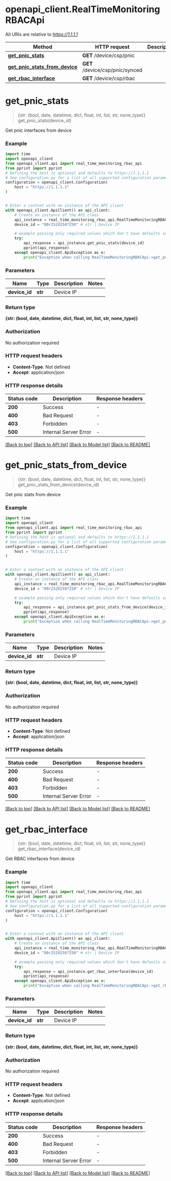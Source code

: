 # openapi_client.RealTimeMonitoringRBACApi

All URIs are relative to *https://1.1.1.1*

Method | HTTP request | Description
------------- | ------------- | -------------
[**get_pnic_stats**](RealTimeMonitoringRBACApi.md#get_pnic_stats) | **GET** /device/csp/pnic | 
[**get_pnic_stats_from_device**](RealTimeMonitoringRBACApi.md#get_pnic_stats_from_device) | **GET** /device/csp/pnic/synced | 
[**get_rbac_interface**](RealTimeMonitoringRBACApi.md#get_rbac_interface) | **GET** /device/csp/rbac | 


# **get_pnic_stats**
> {str: (bool, date, datetime, dict, float, int, list, str, none_type)} get_pnic_stats(device_id)



Get pnic interfaces from device

### Example


```python
import time
import openapi_client
from openapi_client.api import real_time_monitoring_rbac_api
from pprint import pprint
# Defining the host is optional and defaults to https://1.1.1.1
# See configuration.py for a list of all supported configuration parameters.
configuration = openapi_client.Configuration(
    host = "https://1.1.1.1"
)


# Enter a context with an instance of the API client
with openapi_client.ApiClient() as api_client:
    # Create an instance of the API class
    api_instance = real_time_monitoring_rbac_api.RealTimeMonitoringRBACApi(api_client)
    device_id = "00r252U250?250" # str | Device IP

    # example passing only required values which don't have defaults set
    try:
        api_response = api_instance.get_pnic_stats(device_id)
        pprint(api_response)
    except openapi_client.ApiException as e:
        print("Exception when calling RealTimeMonitoringRBACApi->get_pnic_stats: %s\n" % e)
```


### Parameters

Name | Type | Description  | Notes
------------- | ------------- | ------------- | -------------
 **device_id** | **str**| Device IP |

### Return type

**{str: (bool, date, datetime, dict, float, int, list, str, none_type)}**

### Authorization

No authorization required

### HTTP request headers

 - **Content-Type**: Not defined
 - **Accept**: application/json


### HTTP response details

| Status code | Description | Response headers |
|-------------|-------------|------------------|
**200** | Success |  -  |
**400** | Bad Request |  -  |
**403** | Forbidden |  -  |
**500** | Internal Server Error |  -  |

[[Back to top]](#) [[Back to API list]](../README.md#documentation-for-api-endpoints) [[Back to Model list]](../README.md#documentation-for-models) [[Back to README]](../README.md)

# **get_pnic_stats_from_device**
> {str: (bool, date, datetime, dict, float, int, list, str, none_type)} get_pnic_stats_from_device(device_id)



Get pnic stats from device

### Example


```python
import time
import openapi_client
from openapi_client.api import real_time_monitoring_rbac_api
from pprint import pprint
# Defining the host is optional and defaults to https://1.1.1.1
# See configuration.py for a list of all supported configuration parameters.
configuration = openapi_client.Configuration(
    host = "https://1.1.1.1"
)


# Enter a context with an instance of the API client
with openapi_client.ApiClient() as api_client:
    # Create an instance of the API class
    api_instance = real_time_monitoring_rbac_api.RealTimeMonitoringRBACApi(api_client)
    device_id = "00r252U250?250" # str | Device IP

    # example passing only required values which don't have defaults set
    try:
        api_response = api_instance.get_pnic_stats_from_device(device_id)
        pprint(api_response)
    except openapi_client.ApiException as e:
        print("Exception when calling RealTimeMonitoringRBACApi->get_pnic_stats_from_device: %s\n" % e)
```


### Parameters

Name | Type | Description  | Notes
------------- | ------------- | ------------- | -------------
 **device_id** | **str**| Device IP |

### Return type

**{str: (bool, date, datetime, dict, float, int, list, str, none_type)}**

### Authorization

No authorization required

### HTTP request headers

 - **Content-Type**: Not defined
 - **Accept**: application/json


### HTTP response details

| Status code | Description | Response headers |
|-------------|-------------|------------------|
**200** | Success |  -  |
**400** | Bad Request |  -  |
**403** | Forbidden |  -  |
**500** | Internal Server Error |  -  |

[[Back to top]](#) [[Back to API list]](../README.md#documentation-for-api-endpoints) [[Back to Model list]](../README.md#documentation-for-models) [[Back to README]](../README.md)

# **get_rbac_interface**
> {str: (bool, date, datetime, dict, float, int, list, str, none_type)} get_rbac_interface(device_id)



Get RBAC interfaces from device

### Example


```python
import time
import openapi_client
from openapi_client.api import real_time_monitoring_rbac_api
from pprint import pprint
# Defining the host is optional and defaults to https://1.1.1.1
# See configuration.py for a list of all supported configuration parameters.
configuration = openapi_client.Configuration(
    host = "https://1.1.1.1"
)


# Enter a context with an instance of the API client
with openapi_client.ApiClient() as api_client:
    # Create an instance of the API class
    api_instance = real_time_monitoring_rbac_api.RealTimeMonitoringRBACApi(api_client)
    device_id = "00r252U250?250" # str | Device IP

    # example passing only required values which don't have defaults set
    try:
        api_response = api_instance.get_rbac_interface(device_id)
        pprint(api_response)
    except openapi_client.ApiException as e:
        print("Exception when calling RealTimeMonitoringRBACApi->get_rbac_interface: %s\n" % e)
```


### Parameters

Name | Type | Description  | Notes
------------- | ------------- | ------------- | -------------
 **device_id** | **str**| Device IP |

### Return type

**{str: (bool, date, datetime, dict, float, int, list, str, none_type)}**

### Authorization

No authorization required

### HTTP request headers

 - **Content-Type**: Not defined
 - **Accept**: application/json


### HTTP response details

| Status code | Description | Response headers |
|-------------|-------------|------------------|
**200** | Success |  -  |
**400** | Bad Request |  -  |
**403** | Forbidden |  -  |
**500** | Internal Server Error |  -  |

[[Back to top]](#) [[Back to API list]](../README.md#documentation-for-api-endpoints) [[Back to Model list]](../README.md#documentation-for-models) [[Back to README]](../README.md)

